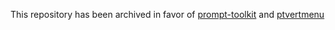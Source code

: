 
This repository has been archived in favor of [prompt-toolkit] and [ptvertmenu]

[prompt-toolkit]: https://github.com/prompt-toolkit/python-prompt-toolkit
[ptvertmenu]: https://github.com/lpenz/ptvertmenu/

